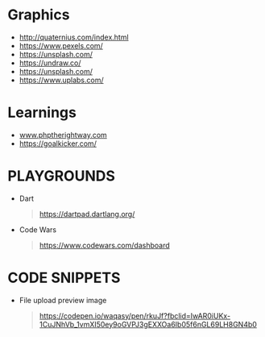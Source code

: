 # Graphics
 
 - http://quaternius.com/index.html
 - https://www.pexels.com/
 - https://unsplash.com/
 - https://undraw.co/
 - https://unsplash.com/
 - https://www.uplabs.com/

# Learnings
 
 - www.phptherightway.com
 - https://goalkicker.com/

# PLAYGROUNDS

 - Dart
   > https://dartpad.dartlang.org/
 
 - Code Wars
   > https://www.codewars.com/dashboard
   
# CODE SNIPPETS
 
  - File upload preview image
    > https://codepen.io/waqasy/pen/rkuJf?fbclid=IwAR0iUKx-1CuJNhVb_1vmXI50ey9oGVPJ3gEXXOa6Ib05f6nGL69LH8GN4b0
